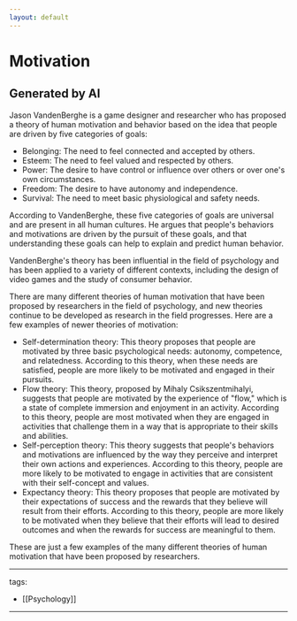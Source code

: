 ```yaml
---
layout: default
---
```

# Motivation

## Generated by AI
Jason VandenBerghe is a game designer and researcher who has proposed a theory of human motivation and behavior based on the idea that people are driven by five categories of goals:
* Belonging: The need to feel connected and accepted by others.
* Esteem: The need to feel valued and respected by others.
* Power: The desire to have control or influence over others or over one's own circumstances.
* Freedom: The desire to have autonomy and independence.
* Survival: The need to meet basic physiological and safety needs.

According to VandenBerghe, these five categories of goals are universal and are present in all human cultures. He argues that people's behaviors and motivations are driven by the pursuit of these goals, and that understanding these goals can help to explain and predict human behavior.

VandenBerghe's theory has been influential in the field of psychology and has been applied to a variety of different contexts, including the design of video games and the study of consumer behavior.


There are many different theories of human motivation that have been proposed by researchers in the field of psychology, and new theories continue to be developed as research in the field progresses. Here are a few examples of newer theories of motivation:
* Self-determination theory: This theory proposes that people are motivated by three basic psychological needs: autonomy, competence, and relatedness. According to this theory, when these needs are satisfied, people are more likely to be motivated and engaged in their pursuits.
* Flow theory: This theory, proposed by Mihaly Csikszentmihalyi, suggests that people are motivated by the experience of "flow," which is a state of complete immersion and enjoyment in an activity. According to this theory, people are most motivated when they are engaged in activities that challenge them in a way that is appropriate to their skills and abilities.
* Self-perception theory: This theory suggests that people's behaviors and motivations are influenced by the way they perceive and interpret their own actions and experiences. According to this theory, people are more likely to be motivated to engage in activities that are consistent with their self-concept and values.
* Expectancy theory: This theory proposes that people are motivated by their expectations of success and the rewards that they believe will result from their efforts. According to this theory, people are more likely to be motivated when they believe that their efforts will lead to desired outcomes and when the rewards for success are meaningful to them.

These are just a few examples of the many different theories of human motivation that have been proposed by researchers.

---
tags:
  - [[Psychology]]
  
---
